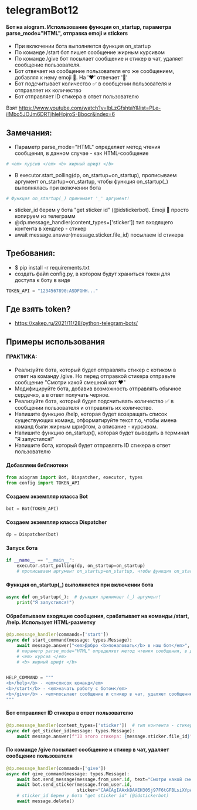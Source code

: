 # telegramBot12

#### Бот на aiogram. Использование функции on_startup, параметра parse_mode="HTML", отправка emoji и stickers

* При включении бота выполняется функция on_startup
* По команде /start бот пишет сообщение жирным курсивом
* По команде /give бот посылает сообщение и стикер в чат, удаляет сообщение пользователя.
* Бот отвечает на сообщение пользователя его же сообщением, добавляя к нему emoji 🤪. На '❤️' отвечает '🖤'
* Бот подсчитывает количество ✅ в сообщении пользователя и отправляет их количество
* Бот отправляет ID стикера в ответ пользователю

Взят https://www.youtube.com/watch?v=lbLzGfshtaY&list=PLe-iIMbo5JOJm6DRTjhleHojroS-Bbocr&index=6

## Замечания:

* Параметр parse_mode="HTML" определяет метод чтения сообщения, в данном случае - как HTML-сообщение

```python
# <em> курсив </em> <b> жирный шрифт </b>
```

* В executor.start_polling(dp, on_startup=on_startup), прописываем аргумент on_startup=on_startup, чтобы функция
  on_startup(_) выполнялась при включении бота

```python
# Функция on_startup(_) принимает '_' аргумент!
```

* sticker_id берем у бота "get sticker id" (@idstickerbot). Emoji 🤪 просто копируем из телеграмм
* @dp.message_handler(content_types=['sticker']) тип входящего контента в хендлер - стикер
* await message.answer(message.sticker.file_id)  посылаем id стикера

## Требования:

* $ pip install -r requirements.txt
* создать файл config.py, в котором будут храниться токен для доступа к боту в виде

```python 
TOKEN_API = "1234567890:ASDFGHH..."
```

## Где взять token?

* https://xakep.ru/2021/11/28/python-telegram-bots/

## Примеры использования

#### ПРАКТИКА:

* Реализуйте бота, который будет отправлять стикер с котиком в ответ на команду /give. Но перед отправкой стикера
  отправьте сообщение "Смотри какой смешной кот ❤️"
* Модифицируйте бота, добавив возможность отправлять обычное сердечко, а в ответ получать черное.
* Реализуйте бота, который будет подсчитывать количество ✅ в сообщении пользователя и отправлять их количество.
* Напишите функцию /help, которая будет возвращать список существующих команд, отформатируйте текст т.о, чтобы имена
  команд были жирным шрифтом, а описание - курсивом.
* Напишите функцию on_startup(), которая будет выводить в терминал "Я запустился!"
* Напишите бота, который будет отправлять ID стикера в ответ пользователю

#### Добавляем библиотеки

```python
from aiogram import Bot, Dispatcher, executor, types
from config import TOKEN_API
```

#### Создаем экземпляр класса Bot

```python
bot = Bot(TOKEN_API)
```

#### Создаем экземпляр класса Dispatcher

```python
dp = Dispatcher(bot)
```

#### Запуск бота

```python
if __name__ == "__main__":
    executor.start_polling(dp, on_startup=on_startup)
    # прописываем аргумент on_startup=on_startup, чтобы функция on_startup(_) выполнялась при включении бота
```

#### Функция on_startup(_) выполняется при включении бота

```python
async def on_startup(_):  # функция принимает (_) аргумент!
    print("Я запустился!")
```

#### Обрабатываем входящие сообщения, срабатывает на команды /start, /help. Использует HTML-разметку

```python
@dp.message_handler(commands=['start'])
async def start_command(message: types.Message):
    await message.answer("<em>Добро <b>пожаловать</b> в наш бот</em>", parse_mode="HTML")
    # параметр parse_mode="HTML" определяет метод чтения сообщения, в данном случае - как HTML-сообщение
    # <em> курсив </em>
    # <b> жирный шрифт </b>


HELP_COMMAND = """
<b>/help</b> - <em>список команд</em>
<b>/start</b> - <em>начать работу с ботом</em>
<b>/give</b> - <em>посылает сообщение и стикер в чат, удаляет сообщение пользователя</em>
"""
```

#### Бот отправляет ID стикера в ответ пользователю

```python
@dp.message_handler(content_types=['sticker'])  # тип контента - стикер
async def get_sticker_id(message: types.Message):
    await message.answer(f"ID этого стикера: {message.sticker.file_id}")  # посылаем id стикера
```

#### По команде /give посылает сообщение и стикер в чат, удаляет сообщение пользователя

```python
@dp.message_handler(commands=['give'])
async def give_command(message: types.Message):
    await bot.send_message(message.from_user.id, text="Смотри какой смешной кот ❤️")
    await bot.send_sticker(message.from_user.id,
                           sticker="CAACAgIAAxkBAAEH305j97F6tGFBLsiXYpArYZ88f6d8wAACUwADrWW8FKPXOfaLMFQULgQ")
    # sticker_id берем у бота "get sticker id" (@idstickerbot)
    await message.delete()
```
